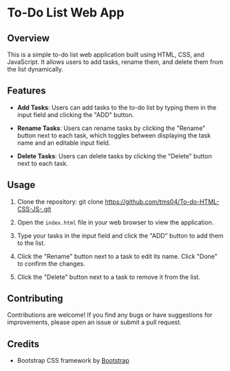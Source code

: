 # To-Do List Web App

## Overview

This is a simple to-do list web application built using HTML, CSS, and JavaScript. It allows users to add tasks, rename them, and delete them from the list dynamically.

## Features

- **Add Tasks**: Users can add tasks to the to-do list by typing them in the input field and clicking the "ADD" button.

- **Rename Tasks**: Users can rename tasks by clicking the "Rename" button next to each task, which toggles between displaying the task name and an editable input field.

- **Delete Tasks**: Users can delete tasks by clicking the "Delete" button next to each task.

## Usage

1. Clone the repository: git clone https://github.com/tms04/To-do-HTML-CSS-JS-.git
   
2. Open the `index.html` file in your web browser to view the application.

3. Type your tasks in the input field and click the "ADD" button to add them to the list.

4. Click the "Rename" button next to a task to edit its name. Click "Done" to confirm the changes.

5. Click the "Delete" button next to a task to remove it from the list.

## Contributing

Contributions are welcome! If you find any bugs or have suggestions for improvements, please open an issue or submit a pull request.

## Credits

- Bootstrap CSS framework by [Bootstrap](https://getbootstrap.com/)


